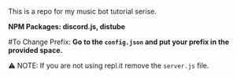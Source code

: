 This is a repo for my music bot tutorial serise.

**NPM Packages: discord.js, distube**

#To Change Prefix:
**Go to the `config.json` and put your prefix in the provided space.**

⚠ NOTE: If you are not using repl.it remove the `server.js` file.
